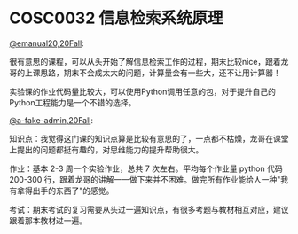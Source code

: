 
# COSC0032 信息检索系统原理

[@emanual20,20Fall](github.com/Emanual20):

很有意思的课程，可以从头开始了解信息检索工作的过程，期末比较nice，跟着龙哥的上课思路，期末不会成太大的问题，计算量会有一些大，还不让用计算器！

实验课的作业代码量比较大，可以使用Python调用任意的包，对于提升自己的Python工程能力是一个不错的选择。

[@a-fake-admin,20Fall]():

知识点：我觉得这门课的知识点算是比较有意思的了，一点都不枯燥，龙哥在课堂上提出的问题都挺有趣的，对思维能力的提升帮助很大。

作业：基本 2-3 周一个实验作业，总共 7 次左右。平均每个作业量 python 代码 200-300 行，跟着龙哥的讲解一一做下来并不困难。做完所有作业能给人一种"我有拿得出手的东西了"的感觉。

考试：期末考试的复习需要从头过一遍知识点，有很多考题与教材相互对应，建议跟着那本教材过一遍。